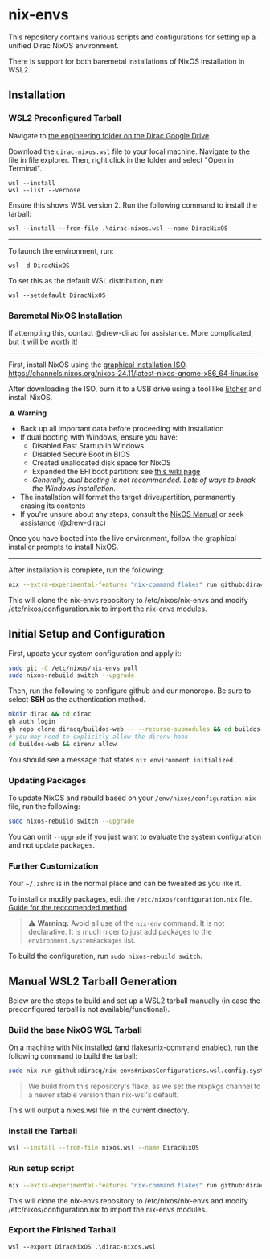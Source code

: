 # nix-envs
This repository contains various scripts and configurations for setting up a unified Dirac NixOS environment.

There is support for both baremetal installations of NixOS installation in WSL2.

## Installation
### WSL2 Preconfigured Tarball

Navigate to [the engineering folder on the Dirac Google Drive](https://drive.google.com/drive/folders/0AGQuWK0xz_dmUk9PVA).

Download the `dirac-nixos.wsl` file to your local machine. Navigate to the file in file explorer. Then, right click in the folder and select "Open in Terminal".

```ps2
wsl --install
wsl --list --verbose
```
Ensure this shows WSL version 2. Run the following command to install the tarball:

```ps2
wsl --install --from-file .\dirac-nixos.wsl --name DiracNixOS
```

---

To launch the environment, run:

```ps2
wsl -d DiracNixOS
```

To set this as the default WSL distribution, run:

```ps2
wsl --setdefault DiracNixOS
```

### Baremetal NixOS Installation

If attempting this, contact @drew-dirac for assistance. More complicated, but it will be worth it!

---

First, install NixOS using the [graphical installation ISO](https://nixos.org/download.html).
https://channels.nixos.org/nixos-24.11/latest-nixos-gnome-x86_64-linux.iso

After downloading the ISO, burn it to a USB drive using a tool like [Etcher](https://etcher.balena.io/) and install NixOS.

⚠️ **Warning**
- Back up all important data before proceeding with installation
- If dual booting with Windows, ensure you have:
  - Disabled Fast Startup in Windows
  - Disabled Secure Boot in BIOS
  - Created unallocated disk space for NixOS
  - Expanded the EFI boot partition: see [this wiki page](https://nixos.wiki/wiki/Dual_Booting_NixOS_and_Windows)
  - *Generally, dual booting is not recommended. Lots of ways to break the Windows installation.*
- The installation will format the target drive/partition, permanently erasing its contents
- If you're unsure about any steps, consult the [NixOS Manual](https://nixos.org/manual/nixos/stable/) or seek assistance (@drew-dirac)

Once you have booted into the live environment, follow the graphical installer prompts to install NixOS.

---

After installation is complete, run the following:

```bash
nix --extra-experimental-features "nix-command flakes" run github:diracq/nix-envs
```

This will clone the nix-envs repository to /etc/nixos/nix-envs and modify /etc/nixos/configuration.nix to import the nix-envs modules.

## Initial Setup and Configuration

First, update your system configuration and apply it:

```bash
sudo git -C /etc/nixos/nix-envs pull
sudo nixos-rebuild switch --upgrade
```

Then, run the following to configure github and our monorepo. Be sure to select **SSH** as the authentication method.

```bash
mkdir dirac && cd dirac
gh auth login
gh repo clone diracq/buildos-web -- --recurse-submodules && cd buildos-web
# you may need to explicitly allow the direnv hook
cd buildos-web && direnv allow
```

You should see a message that states `nix environment initialized`.

### Updating Packages

To update NixOS and rebuild based on your `/env/nixos/configuration.nix` file, run the following:

```bash
sudo nixos-rebuild switch --upgrade
```
You can omit `--upgrade` if you just want to evaluate the system configuration and not update packages.

### Further Customization

Your `~/.zshrc` is in the normal place and can be tweaked as you like it.

To install or modify packages, edit the `/etc/nixos/configuration.nix` file. [Guide for the reccomended method](https://matthewrhone.dev/nixos-package-guide#installing-a-package-via-configurationnix-system-wide)

> ⚠️ **Warning:** Avoid all use of the `nix-env` command. It is not declarative. It is much nicer to just add packages to the `environment.systemPackages` list.

To build the configuration, run `sudo nixos-rebuild switch`.

## Manual WSL2 Tarball Generation

Below are the steps to build and set up a WSL2 tarball manually (in case the preconfigured tarball is not available/functional).

### Build the base NixOS WSL Tarball
On a machine with Nix installed (and flakes/nix-command enabled), run the following command to build the tarball:

```bash
sudo nix run github:diracq/nix-envs#nixosConfigurations.wsl.config.system.build.tarballBuilder
```
> We build from this repository's flake, as we set the nixpkgs channel to a newer stable version than nix-wsl's default.

This will output a nixos.wsl file in the current directory.

### Install the Tarball

```bash
wsl --install --from-file nixos.wsl --name DiracNixOS
```

### Run setup script

```bash
nix --extra-experimental-features "nix-command flakes" run github:diracq/nix-envs
```

This will clone the nix-envs repository to /etc/nixos/nix-envs and modify /etc/nixos/configuration.nix to import the nix-envs modules.

### Export the Finished Tarball

```ps2
wsl --export DiracNixOS .\dirac-nixos.wsl
```


